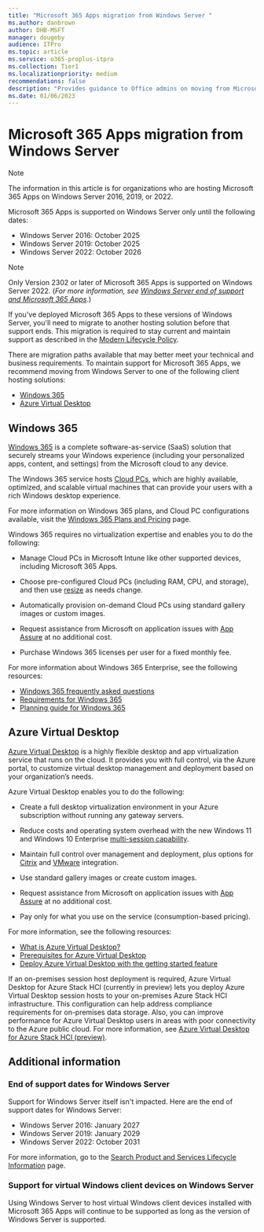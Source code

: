 ```yaml
---
title: "Microsoft 365 Apps migration from Windows Server "
ms.author: danbrown
author: DHB-MSFT
manager: dougeby
audience: ITPro
ms.topic: article
ms.service: o365-proplus-itpro
ms.collection: Tier1
ms.localizationpriority: medium
recommendations: false
description: "Provides guidance to Office admins on moving from Microsoft 365 Apps on Windows Server to either Windows 365 or Azure Virtual Desktop."
ms.date: 01/06/2023
---
```


# Microsoft 365 Apps migration from Windows Server

> [!NOTE]
> The information in this article is for organizations who are hosting Microsoft 365 Apps on Windows Server 2016, 2019, or 2022.

Microsoft 365 Apps is supported on Windows Server only until the following dates:

- Windows Server 2016: October 2025
- Windows Server 2019: October 2025
- Windows Server 2022: October 2026

> [!NOTE]
> Only Version 2302 or later of Microsoft 365 Apps is supported on Windows Server 2022. (*For more information, see [Windows Server end of support and Microsoft 365 Apps](windows-server-support.md#windows-server-2022)*.)

If you've deployed Microsoft 365 Apps to these versions of Windows Server, you'll need to migrate to another hosting solution before that support ends. This migration is required to stay current and maintain support as described in the [Modern Lifecycle Policy](/lifecycle/policies/modern).

There are migration paths available that may better meet your technical and business requirements. To maintain support for Microsoft 365 Apps, we recommend moving from Windows Server to one of the following client hosting solutions:

- [Windows 365](#windows-365)
- [Azure Virtual Desktop](#azure-virtual-desktop)

## Windows 365

[Windows 365](https://www.microsoft.com/windows-365) is a complete software-as-service (SaaS) solution that securely streams your Windows experience (including your personalized apps, content, and settings) from the Microsoft cloud to any device.

The Windows 365 service hosts [Cloud PCs](/windows-365/overview#what-is-a-cloud-pc), which are highly available, optimized, and scalable virtual machines that can provide your users with a rich Windows desktop experience.

For more information on Windows 365 plans, and Cloud PC configurations available, visit the [Windows 365 Plans and Pricing](https://www.microsoft.com/windows-365/business/compare-plans-pricing) page.

Windows 365 requires no virtualization expertise and enables you to do the following:

- Manage Cloud PCs in Microsoft Intune like other supported devices, including Microsoft 365 Apps.

- Choose pre-configured Cloud PCs (including RAM, CPU, and storage), and then use [resize](/windows-365/enterprise/resize-cloud-pc) as needs change.

- Automatically provision on-demand Cloud PCs using standard gallery images or custom images.

- Request assistance from Microsoft on application issues with [App Assure](/windows-365/enterprise/app-assure) at no additional cost.

- Purchase Windows 365 licenses per user for a fixed monthly fee.

For more information about Windows 365 Enterprise, see the following resources:

- [Windows 365 frequently asked questions](https://www.microsoft.com/windows-365/faq)  
- [Requirements for Windows 365](/windows-365/enterprise/requirements)
- [Planning guide for Windows 365](/windows-365/enterprise/planning-guide)

## Azure Virtual Desktop

[Azure Virtual Desktop](https://azure.microsoft.com/services/virtual-desktop/) is a highly flexible desktop and app virtualization service that runs on the cloud. It provides you with full control, via the Azure portal, to customize virtual desktop management and deployment based on your organization’s needs.

Azure Virtual Desktop enables you to do the following:

- Create a full desktop virtualization environment in your Azure subscription without running any gateway servers.

- Reduce costs and operating system overhead with the new Windows 11 and Windows 10 Enterprise [multi-session capability](/azure/virtual-desktop/windows-10-multisession-faq).

- Maintain full control over management and deployment, plus options for [Citrix](https://azure.microsoft.com/services/virtual-desktop/citrix-virtual-apps-desktops-for-azure/) and [VMware](https://azure.microsoft.com/services/virtual-desktop/vmware-horizon-cloud/) integration.

- Use standard gallery images or create custom images.

- Request assistance from Microsoft on application issues with [App Assure](/fasttrack/products-and-capabilities#app-assure) at no additional cost.

- Pay only for what you use on the service (consumption-based pricing).

For more information, see the following resources:

- [What is Azure Virtual Desktop?](/azure/virtual-desktop/overview)
- [Prerequisites for Azure Virtual Desktop](/azure/virtual-desktop/prerequisites)
- [Deploy Azure Virtual Desktop with the getting started feature](/azure/virtual-desktop/getting-started-feature)

If an on-premises session host deployment is required, Azure Virtual Desktop for Azure Stack HCI (currently in preview) lets you deploy Azure Virtual Desktop session hosts to your on-premises Azure Stack HCI infrastructure. This configuration can help address compliance requirements for on-premises data storage. Also, you can improve performance for Azure Virtual Desktop users in areas with poor connectivity to the Azure public cloud. For more information, see [Azure Virtual Desktop for Azure Stack HCI (preview)](/azure/virtual-desktop/azure-stack-hci-overview).

## Additional information

### End of support dates for Windows Server

Support for Windows Server itself isn't impacted. Here are the end of support dates for Windows Server:

- Windows Server 2016: January 2027
- Windows Server 2019: January 2029
- Windows Server 2022: October 2031

For more information, go to the [Search Product and Services Lifecycle Information](/lifecycle/products/) page.

### Support for virtual Windows client devices on Windows Server

Using Windows Server to host virtual Windows client devices installed with Microsoft 365 Apps will continue to be supported as long as the version of Windows Server is supported.
